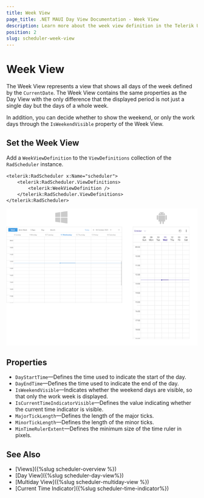 ```yaml
---
title: Week View
page_title: .NET MAUI Day View Documentation - Week View 
description: Learn more about the week view definition in the Telerik UI for .NET MAUI Scheduler control.
position: 2
slug: scheduler-week-view
---
```


# Week View 

The Week View represents a view that shows all days of the week defined by the `CurrentDate`. The Week View contains the same properties as the Day View with the only difference that the displayed period is not just a single day but the days of a whole week. 

In addition, you can decide whether to show the weekend, or only the work days through the `IsWeekendVisible` property of the Week View.

## Set the Week View

Add a `WeekViewDefinition` to the `ViewDefinitions` collection of the `RadScheduler` instance.

```XAML
<telerik:RadScheduler x:Name="scheduler">
    <telerik:RadScheduler.ViewDefinitions>
        <telerik:WeekViewDefinition />
    </telerik:RadScheduler.ViewDefinitions>
</telerik:RadScheduler>
```

![](../images/scheduler-weekview.png)

## Properties

* `DayStartTime`&mdash;Defines the time used to indicate the start of the day.
* `DayEndTime`&mdash;Defines the time used to indicate the end of the day.
* `IsWeekendVisible`&mdash;Indicates whether the weekend days are visible, so that only the work week is displayed.
* `IsCurrentTimeIndicatorVisible`&mdash;Defines the value indicating whether the current time indicator is visible.
* `MajorTickLength`&mdash;Defines the length of the major ticks.
* `MinorTickLength`&mdash;Defines the length of the minor ticks.
* `MinTimeRulerExtent`&mdash;Defines the minimum size of the time ruler in pixels.

## See Also

- [Views]({%slug scheduler-overview %})
- [Day View]({%slug scheduler-day-view%})
- [Multiday View]({%slug scheduler-multiday-view %})
- [Current Time Indicator]({%slug scheduler-time-indicator%})
